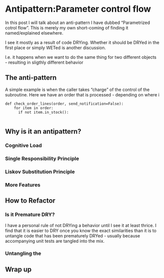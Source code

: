 # Antipattern:Parameter control flow

In this post I will talk about an anti-pattern I have dubbed “Parametrized cotrol flow”. This is merely my own short-coming of finding it named/explained elsewhere.

I see it mostly as a result of code DRYing. Whether it should be DRYed in the first place or simply WETed is another discussion.

I.e. it happens when we want to do the same thing for two different objects - resulting in sligthly different behavior

## The anti-pattern

A simple example is when the caller takes “charge” of the control of the subroutine. Here we have an order that is processed - depending on where i


```
def check_order_lines(order, send_notification=False):
    for item in order:
      if not item.in_stock():
        
```


## Why is it an antipattern?
### Cognitive Load
### Single Responsibility Principle
### Liskov Substitution Principle
### More Features
 
## How to Refactor
### Is it Premature DRY?

I have a personal rule of not DRYing a behavior until I see it at least thrice. I find that it is easier to DRY once you know the exact similarities than it is to untangle code that has been prematurely DRYed - usually because accompanying unit tests are tangled into the mix.

### Untangling the 

## Wrap up